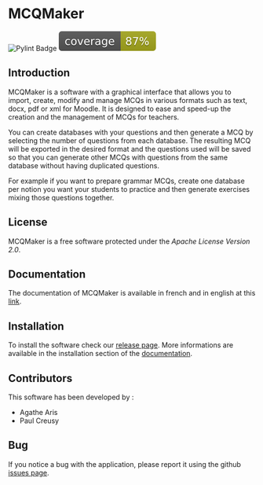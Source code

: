 <!-- 
export_on_save:
    puppeteer: ["pdf"]
-->
# MCQMaker

![Pylint Badge](https://github.com/PaulCreusy/mcqmaker/actions/workflows/pylint.yml/badge.svg)
![Pytest coverage](https://raw.githubusercontent.com/PaulCreusy/mcqmaker/coverage-badge/coverage.svg?raw=true)

## Introduction

MCQMaker is a software with a graphical interface that allows you to import, create, modify and manage MCQs in various formats such as text, docx, pdf or xml for Moodle. It is designed to ease and speed-up the creation and the management of MCQs for teachers.

You can create databases with your questions and then generate a MCQ by selecting the number of questions from each database. The resulting MCQ will be exported in the desired format and the questions used will be saved so that you can generate other MCQs with questions from the same database without having duplicated questions.

For example if you want to prepare grammar MCQs, create one database per notion you want your students to practice and then generate exercises mixing those questions together.

## License

MCQMaker is a free software protected under the *Apache License Version 2.0*.

## Documentation

The documentation of MCQMaker is available in french and in english at this [link](https://github.com/PaulCreusy/mcqmaker/wiki).

## Installation

To install the software check our [release page](https://github.com/PaulCreusy/mcqmaker/releases). More informations are available in the installation section of the [documentation](https://github.com/PaulCreusy/mcqmaker/wiki). 

## Contributors

This software has been developed by :

- Agathe Aris
- Paul Creusy

## Bug

If you notice a bug with the application, please report it using the github [issues page](https://github.com/PaulCreusy/mcqmaker/issues).

